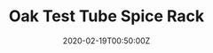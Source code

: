 ---
title: Oak Test Tube Spice Rack
summary: Victorian Oak 
tags:
- wood
date: "2020-02-19T00:50:00Z"


# Optional external URL for project (replaces project detail page).
external_link: "/build/spice"

image:
  caption: Spic Rack
  focal_point: Smart
---